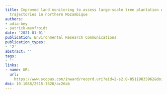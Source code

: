 ```yaml
---
title: Improved land monitoring to assess large-scale tree plantation expansion and
  trajectories in northern Mozambique
authors:
- adia-bey
- patrick-meyfroidt
date: '2021-01-01'
publication: Environmental Research Communications
publication_types:
- '2'
abstract: ''
tags:
- ''
links:
- name: URL
  url: 
    https://www.scopus.com/inward/record.uri?eid=2-s2.0-85119835962&doi=10.1088%2f2515-7620%2fac26ab&partnerID=40&md5=4a0a8df3a50cdadc91a2cb9f2fd5b683
doi: 10.1088/2515-7620/ac26ab
---
```

